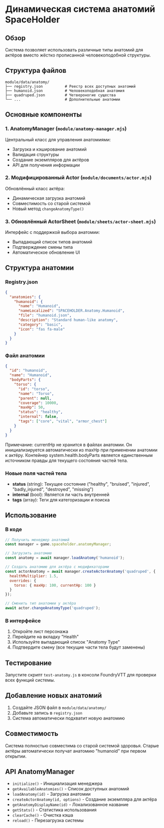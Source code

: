 # Динамическая система анатомий SpaceHolder

## Обзор
Система позволяет использовать различные типы анатомий для актёров вместо жёстко прописанной человекоподобной структуры.

## Структура файлов

```
module/data/anatomy/
├── registry.json          # Реестр всех доступных анатомий
├── humanoid.json          # Человекоподобная анатомия
├── quadruped.json         # Четвероногие существа
└── ...                    # Дополнительные анатомии
```

## Основные компоненты

### 1. AnatomyManager (`module/anatomy-manager.mjs`)
Центральный класс для управления анатомиями:
- Загрузка и кэширование анатомий
- Валидация структуры
- Создание экземпляров для актёров
- API для получения информации

### 2. Модифицированный Actor (`module/documents/actor.mjs`)
Обновлённый класс актёра:
- Динамическая загрузка анатомий
- Совместимость со старой системой
- Новый метод `changeAnatomyType()`

### 3. Обновлённый ActorSheet (`module/sheets/actor-sheet.mjs`)
Интерфейс с поддержкой выбора анатомии:
- Выпадающий список типов анатомий
- Подтверждение смены типа
- Автоматическое обновление UI

## Структура анатомии

### Registry.json
```json
{
  "anatomies": {
    "humanoid": {
      "name": "Humanoid",
      "nameLocalized": "SPACEHOLDER.Anatomy.Humanoid",
      "file": "humanoid.json",
      "description": "Standard human-like anatomy",
      "category": "basic",
      "icon": "fas fa-male"
    }
  }
}
```

### Файл анатомии
```json
{
  "id": "humanoid",
  "name": "Humanoid",
  "bodyParts": {
    "torso": {
      "id": "torso",
      "name": "Torso", 
      "parent": null,
      "coverage": 10000,
      "maxHp": 50,
      "status": "healthy",
      "internal": false,
      "tags": ["core", "vital", "armor_chest"]
    }
  }
}
```

Примечание: currentHp не хранится в файлах анатомии. Он инициализируется автоматически из maxHp при применении анатомии к актёру. Контейнер system.health.bodyParts является единственным источником правды для текущего состояния частей тела.

### Новые поля частей тела
- **status** (string): Текущее состояние ("healthy", "bruised", "injured", "badly_injured", "destroyed", "missing")
- **internal** (bool): Является ли часть внутренней
- **tags** (array): Теги для категоризации и поиска

## Использование

### В коде
```javascript
// Получить менеджер анатомий
const manager = game.spaceholder.anatomyManager;

// Загрузить анатомию
const anatomy = await manager.loadAnatomy('humanoid');

// Создать анатомию для актёра с модификаторами
const actorAnatomy = await manager.createActorAnatomy('quadruped', {
  healthMultiplier: 1.5,
  overrides: {
    torso: { maxHp: 100, currentHp: 100 }
  }
});

// Сменить тип анатомии у актёра
await actor.changeAnatomyType('quadruped');
```

### В интерфейсе
1. Откройте лист персонажа
2. Перейдите на вкладку "Health"
3. Используйте выпадающий список "Anatomy Type" 
4. Подтвердите смену (все текущие части тела будут заменены)

## Тестирование

Запустите скрипт `test-anatomy.js` в консоли FoundryVTT для проверки всех функций системы.

## Добавление новых анатомий

1. Создайте JSON файл в `module/data/anatomy/`
2. Добавьте запись в `registry.json`
3. Система автоматически подхватит новую анатомию

## Совместимость

Система полностью совместима со старой системой здоровья. Старые актёры автоматически получат анатомию "humanoid" при первом открытии.

## API AnatomyManager

- `initialize()` - Инициализация менеджера
- `getAvailableAnatomies()` - Список доступных анатомий
- `loadAnatomy(id)` - Загрузка анатомии
- `createActorAnatomy(id, options)` - Создание экземпляра для актёра
- `getAnatomyDisplayName(id)` - Локализованное название
- `getStats()` - Статистика использования
- `clearCache()` - Очистка кэша
- `reload()` - Перезагрузка системы